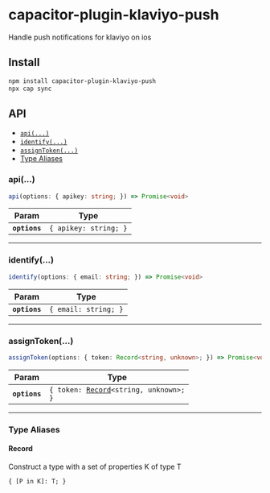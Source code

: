 # capacitor-plugin-klaviyo-push

Handle push notifications for klaviyo on ios

## Install

```bash
npm install capacitor-plugin-klaviyo-push
npx cap sync
```

## API

<docgen-index>

- [`api(...)`](#api)
- [`identify(...)`](#identify)
- [`assignToken(...)`](#assigntoken)
- [Type Aliases](#type-aliases)

</docgen-index>

<docgen-api>
<!--Update the source file JSDoc comments and rerun docgen to update the docs below-->

### api(...)

```typescript
api(options: { apikey: string; }) => Promise<void>
```

| Param         | Type                             |
| ------------- | -------------------------------- |
| **`options`** | <code>{ apikey: string; }</code> |

---

### identify(...)

```typescript
identify(options: { email: string; }) => Promise<void>
```

| Param         | Type                            |
| ------------- | ------------------------------- |
| **`options`** | <code>{ email: string; }</code> |

---

### assignToken(...)

```typescript
assignToken(options: { token: Record<string, unknown>; }) => Promise<void>
```

| Param         | Type                                                                         |
| ------------- | ---------------------------------------------------------------------------- |
| **`options`** | <code>{ token: <a href="#record">Record</a>&lt;string, unknown&gt;; }</code> |

---

### Type Aliases

#### Record

Construct a type with a set of properties K of type T

<code>{
[P in K]: T;
}</code>

</docgen-api>
